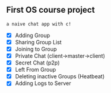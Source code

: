 ## First OS course project
    a naive chat app with c!

* [X] Adding   Group
* [X] Sharing  Group List
* [X] Joining  to Group
* [X] Private  Chat (client->master->client)
* [X] Secret   Chat (p2p)
* [X] Left     From Group
* [X] Deleting inactive Groups (Heatbeat)
* [X] Adding   Logs to Server